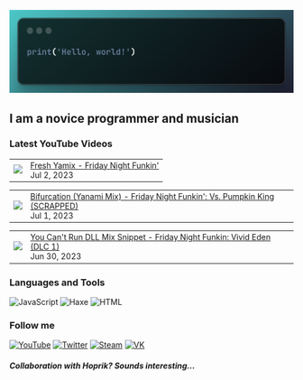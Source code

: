 [![Header](https://github.com/Nyan33/Nyan33/blob/main/assets/header.png)](https://www.youtube.com/channel/UCV-am5JX65zCBZZCsX4Fm2w)

## I am a novice programmer and musician

### Latest YouTube Videos
<!-- BLOG-POST-LIST:START --><table><tr><td><a href="https://www.youtube.com/watch?v=uqAbQOuo-4g"><img width="140px" src="https://i.ytimg.com/vi/uqAbQOuo-4g/mqdefault.jpg"></a></td>
<td><a href="https://www.youtube.com/watch?v=uqAbQOuo-4g">Fresh Yamix - Friday Night Funkin&#39;</a><br/>Jul 2, 2023</td></tr></table>
<table><tr><td><a href="https://www.youtube.com/watch?v=CoXnoapwWBE"><img width="140px" src="https://i.ytimg.com/vi/CoXnoapwWBE/mqdefault.jpg"></a></td>
<td><a href="https://www.youtube.com/watch?v=CoXnoapwWBE">Bifurcation &lpar;Yanami Mix&rpar; - Friday Night Funkin&#39;: Vs. Pumpkin King &lpar;SCRAPPED&rpar;</a><br/>Jul 1, 2023</td></tr></table>
<table><tr><td><a href="https://www.youtube.com/watch?v=PKtrBbQmLNw"><img width="140px" src="https://i.ytimg.com/vi/PKtrBbQmLNw/mqdefault.jpg"></a></td>
<td><a href="https://www.youtube.com/watch?v=PKtrBbQmLNw">You Can&#39;t Run DLL Mix Snippet - Friday Night Funkin: Vivid Eden &lpar;DLC 1&rpar;</a><br/>Jun 30, 2023</td></tr></table>
<!-- BLOG-POST-LIST:END -->

### Languages and Tools
![JavaScript](https://img.shields.io/badge/-JavaScript-0B1216?style=for-the-badge&logo=JavaScript)
![Haxe](https://img.shields.io/badge/-Haxe-0B1216?style=for-the-badge&logo=Haxe)
![HTML](https://img.shields.io/badge/-HTML-0B1216?style=for-the-badge&logo=HTML5)

### Follow me
[![YouTube](https://img.shields.io/badge/-YouTube-0B1216?style=for-the-badge&logo=YouTube&logoColor=FF0038)](https://www.youtube.com/channel/UCV-am5JX65zCBZZCsX4Fm2w)
[![Twitter](https://img.shields.io/badge/-Twitter-0B1216?style=for-the-badge&logo=Twitter)](https://twitter.com/NyanBunBun1)
[![Steam](https://img.shields.io/badge/-Steam-0B1216?style=for-the-badge&logo=Steam)](https://steamcommunity.com/id/nyanbun/)
[![VK](https://img.shields.io/badge/-Vkontakte-0B1216?style=for-the-badge&logo=Vk&logoColor=1195F5)](https://vk.com/nyanbus)

##### Collaboration with Hoprik? Sounds interesting...